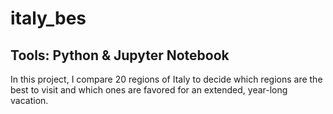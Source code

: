 # italy_bes
## Tools: Python & Jupyter Notebook
In this project, I compare 20 regions of Italy to decide which regions are the best to visit and which ones are favored for an extended, year-long vacation.
